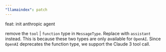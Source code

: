 ```yaml
---
"llamaindex": patch
---
```


feat: init anthropic agent

remove the `tool` | `function` type in `MessageType`. Replace with `assistant` instead.
This is because these two types are only available for `OpenAI`.
Since `OpenAI` deprecates the function type, we support the Claude 3 tool call.
